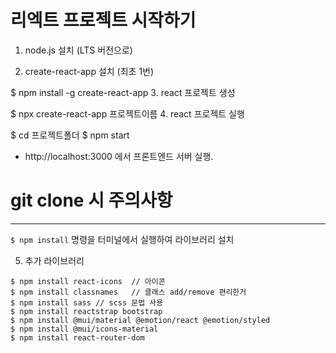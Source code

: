 # 리엑트 프로젝트 시작하기

1. node.js 설치 (LTS 버전으로)

2. create-react-app 설치 (최초 1번)

$ npm install -g create-react-app
3. react 프로젝트 생성

$ npx create-react-app 프로젝트이름
4. react 프로젝트 실행

$ cd 프로젝트폴더
$ npm start
- http://localhost:3000 에서 프론트엔드 서버 실행.

# git clone 시 주의사항
---

`$ npm install` 명령을 터미널에서 실행하여 라이브러리 설치

5. 추가 라이브러리
```
$ npm install react-icons  // 아이콘
$ npm install classnames   // 클래스 add/remove 편리한거
$ npm install sass // scss 문법 사용
$ npm install reactstrap bootstrap
$ npm install @mui/material @emotion/react @emotion/styled
$ npm install @mui/icons-material
$ npm install react-router-dom
```